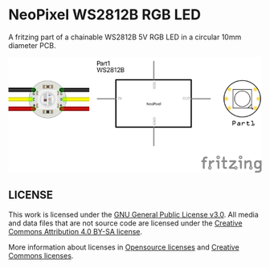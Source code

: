 # NeoPixel WS2812B RGB LED
A fritzing part of a chainable WS2812B 5V RGB LED in a circular 10mm diameter PCB.

![NeoPixel](NeoPixel.png)

## LICENSE

This work is licensed under the [GNU General Public License v3.0](../LICENSE-GPLV30). All media and data files that are not source code are licensed under the [Creative Commons Attribution 4.0 BY-SA license](../LICENSE-CCBYSA40).

More information about licenses in [Opensource licenses](https://opensource.org/licenses/) and [Creative Commons licenses](https://creativecommons.org/licenses/).
